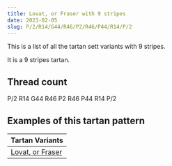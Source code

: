 ```yaml
---
title: Lovat, or Fraser with 9 stripes
date: 2023-02-05
slug: P/2/R14/G44/R46/P2/R46/P44/R14/P/2
---
```

This is a list of all the tartan sett variants with 9 stripes.

It is a 9 stripes tartan.


## Thread count
P/2 R14 G44 R46 P2 R46 P44 R14 P/2

## Examples of this tartan pattern

| Tartan Variants |
|---------------|
| [Lovat, or Fraser](/variants/p/2/r14/g44/r46/p2/r46/p44/r14/p/2-g008000-p800080-rc00000)||
